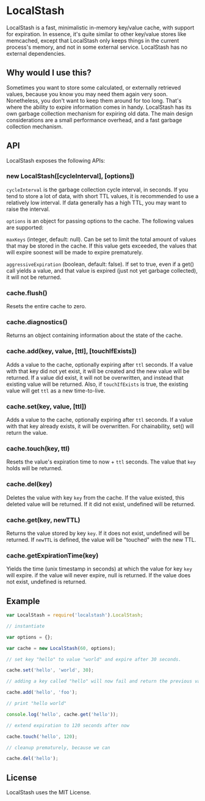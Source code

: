 # LocalStash

LocalStash is a fast, minimalistic in-memory key/value cache, with support for expiration.
In essence, it's quite similar to other key/value stores like memcached, except that LocalStash
only keeps things in the current process's memory, and not in some external service.
LocalStash has no external dependencies.

## Why would I use this?

Sometimes you want to store some calculated, or externally retrieved values, because you know
you may need them again very soon. Nonetheless, you don't want to keep them around for too long.
That's where the ability to expire information comes in handy. LocalStash has its own garbage
collection mechanism for expiring old data. The main design considerations are a small
performance overhead, and a fast garbage collection mechanism.

## API

LocalStash exposes the following APIs:

### new LocalStash([cycleInterval], [options])

`cycleInterval` is the garbage collection cycle interval, in seconds. If you tend to store a lot
of data, with short TTL values, it is recommended to use a relatively low interval. If data
generally has a high TTL, you may want to raise the interval.

`options` is an object for passing options to the cache. The following values are supported:

`maxKeys` (integer, default: null). Can be set to limit the total amount of values that may be
stored in the cache. If this value gets exceeded, the values that will expire soonest will be made
to expire prematurely.

`aggressiveExpiration` (boolean, default: false). If set to true, even if a get() call yields a value,
and that value is expired (just not yet garbage collected), it will not be returned.

### cache.flush()

Resets the entire cache to zero.

### cache.diagnostics()

Returns an object containing information about the state of the cache.

### cache.add(key, value, [ttl], [touchIfExists])

Adds a value to the cache, optionally expiring after `ttl` seconds. If a value with that key did not yet
exist, it will be created and the new value will be returned. If a value did exist, it will not be
overwritten, and instead that existing value will be returned. Also, if `touchIfExists` is true, the
existing value will get `ttl` as a new time-to-live.

### cache.set(key, value, [ttl])

Adds a value to the cache, optionally expiring after `ttl` seconds. If a value with that key already
exists, it will be overwritten. For chainability, set() will return the value.

### cache.touch(key, ttl)

Resets the value's expiration time to now + `ttl` seconds. The value that `key` holds will be returned.

### cache.del(key)

Deletes the value with key `key` from the cache. If the value existed, this deleted value will be returned.
If it did not exist, undefined will be returned.

### cache.get(key, newTTL)

Returns the value stored by key `key`. If it does not exist, undefined will be returned. If `newTTL` is
defined, the value will be "touched" with the new TTL.

### cache.getExpirationTime(key)

Yields the time (unix timestamp in seconds) at which the value for key `key` will expire. if the value
will never expire, null is returned. If the value does not exist, undefined is returned.


## Example

``` javascript
var LocalStash = require('localstash').LocalStash;

// instantiate

var options = {};

var cache = new LocalStash(60, options);

// set key "hello" to value "world" and expire after 30 seconds.

cache.set('hello', 'world', 30);

// adding a key called "hello" will now fail and return the previous value "world".

cache.add('hello', 'foo');

// print "hello world"

console.log('hello', cache.get('hello'));

// extend expiration to 120 seconds after now

cache.touch('hello', 120);

// cleanup prematurely, because we can

cache.del('hello');
```

## License

LocalStash uses the MIT License.
